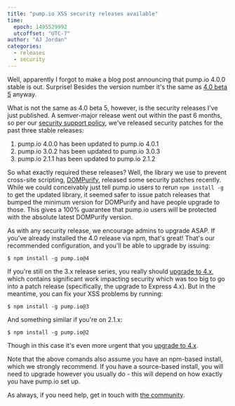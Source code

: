 ```yaml
---
title: "pump.io XSS security releases available"
time:
  epoch: 1495529992
  utcoffset: "UTC-7"
author: "AJ Jordan"
categories:
  - releases
  - security
---
```


Well, apparently I forgot to make a blog post announcing that pump.io 4.0.0 stable is out. Surprise! Besides the version number it's the same as [4.0 beta 5][beta] anyway.

What is not the same as 4.0 beta 5, however, is the security releases I've just published. A semver-major release went out within the past 6 months, so per our [security support policy][security], we've released security patches for the past three stable releases:

1. pump.io 4.0.0 has been updated to pump.io 4.0.1
2. pump.io 3.0.2 has been updated to pump.io 3.0.3
3. pump.io 2.1.1 has been updated to pump.io 2.1.2

So what exactly required these releases? Well, the library we use to prevent cross-site scripting, [DOMPurify][], released some security patches recently. While we could conceivably just tell pump.io users to rerun `npm install -g` to get the updated library, it seemed safer to issue patch releases that bumped the minimum version for DOMPurify and have people upgrade to those. This gives a 100% guarantee that pump.io users will be protected with the absolute latest DOMPurify version.

As with any security release, we encourage admins to upgrade ASAP. If you've already installed the 4.0 release via npm, that's great! That's our recommended configuration, and you'll be able to upgrade by issuing:

    $ npm install -g pump.io@4

If you're still on the 3.x release series, you really should [upgrade to 4.x][], which contains significant work impacting security which was too big to go into a patch release (specifically, the upgrade to Express 4.x). But in the meantime, you can fix your XSS problems by running:

    $ npm install -g pump.io@3

And something similar if you're on 2.1.x:

    $ npm install -g pump.io@2

Though in this case it's even more urgent that you [upgrade to 4.x][].

Note that the above comands also assume you have an npm-based install, which we strongly recommend. If you have a source-based install, you will need to upgrade however you usually do - this will depend on how exactly you have pump.io set up.

As always, if you need help, get in touch with [the community][].

 [beta]: http://pump.io/blog/2017/04/pump.io-4.0-in-beta
 [security]: https://github.com/pump-io/pump.io/wiki/Security
 [DOMPurify]: https://github.com/cure53/DOMPurify
 [upgrade to 4.x]: https://pumpio.readthedocs.io/en/latest/upgrades/3.x-to-4.x.html
 [the community]: https://github.com/pump-io/pump.io/wiki/Community
